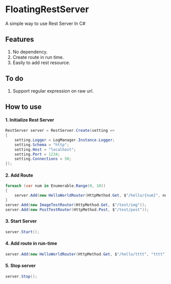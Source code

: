 # FloatingRestServer
A simple way to use Rest Server In C#

## Features

1. No dependency.
2. Create route in run time.
3. Easily to add rest resource.

## To do 

1. Support regular expression on raw url.

## How to use

#### 1. Initialize Rest Server
~~~C#
RestServer server = RestServer.Create(setting =>
{
    setting.Logger = LogManager.Instance.Logger;
    setting.Schema = "http";
    setting.Host = "localhost";
    setting.Port = 1234;
    setting.Connections = 50;
});
~~~

#### 2. Add Route
~~~C#
foreach (var num in Enumerable.Range(0, 10))
{
    server.Add(new HelloWorldRouter(HttpMethod.Get, $"/hello/{num}", num.ToString()));
}
server.Add(new ImageTestRouter(HttpMethod.Get, $"/test/img"));
server.Add(new PostTestRouter(HttpMethod.Post, $"/test/post"));
~~~

#### 3. Start Server
~~~C#
server.Start();
~~~

#### 4. Add route in run-time
~~~C#
server.Add(new HelloWorldRouter(HttpMethod.Get, $"/hello/tttt", "tttt"));
~~~

#### 5. Stop server
~~~C#
server.Stop();
~~~

